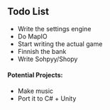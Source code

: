 ## Todo List

* Write the settings engine
* Do MapIO
* Start writing the actual game
* Finnish the bank
* Write Sohpyy/Shopy

#### Potential Projects:
* Make music
* Port it to C# + Unity

